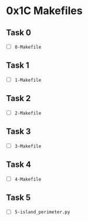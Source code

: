 # 0x1C Makefiles

## Task 0
- [ ] `0-Makefile`

## Task 1
- [ ] `1-Makefile`

## Task 2
- [ ] `2-Makefile`

## Task 3
- [ ] `3-Makefile`

## Task 4
- [ ] `4-Makefile`

## Task 5
- [ ] `5-island_perimeter.py`
